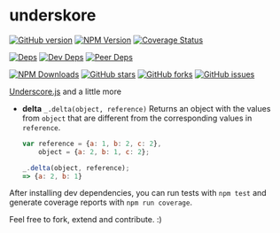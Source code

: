 # underskore

[![GitHub version][github-img]][github-url]
[![NPM Version][npm-img]][npm-url]
[![Coverage Status][coveralls-img]][coveralls-url]

[![Deps][deps-img]][deps-url]
[![Dev Deps][devDeps-img]][deps-url]
[![Peer Deps][peerDeps-img]][deps-url]

[![NPM Downloads][downloads-img]][npm-url]
[![GitHub stars][stars-img]][github-url]
[![GitHub forks][forks-img]][github-url]
[![GitHub issues][issues-img]][github-url]

[Underscore.js](http://underscorejs.org/) and a little more

+ **delta**  `_.delta(object, reference)`
    Returns an object with the values from `object` that are different from the corresponding values in `reference`.

    ``` javascript
    var reference = {a: 1, b: 2, c: 2},
        object = {a: 2, b: 1, c: 2};

    _.delta(object, reference);
    => {a: 2, b: 1}
    ```

After installing dev dependencies, you can run tests with `npm test` and generate coverage reports with `npm run coverage`.

Feel free to fork, extend and contribute. :)

[npm-img]: http://img.shields.io/npm/v/underskore.svg
[downloads-img]: http://img.shields.io/npm/dm/underskore.svg
[npm-url]: https://www.npmjs.org/package/underskore
[github-img]: https://badge.fury.io/gh/kunalgolani%2Funderskore.svg
[stars-img]: https://img.shields.io/github/stars/kunalgolani/underskore.svg
[forks-img]: https://img.shields.io/github/forks/kunalgolani/underskore.svg
[issues-img]: https://img.shields.io/github/issues-raw/kunalgolani/underskore.svg
[github-url]: https://github.com/kunalgolani/underskore
[coveralls-img]: https://coveralls.io/repos/kunalgolani/underskore/badge.svg?branch=master
[coveralls-url]: https://coveralls.io/r/kunalgolani/underskore?branch=master
[deps-img]: https://img.shields.io/david/kunalgolani/underskore.svg
[devDeps-img]: https://img.shields.io/david/dev/kunalgolani/underskore.svg
[peerDeps-img]: https://img.shields.io/david/peer/kunalgolani/underskore.svg
[deps-url]: https://github.com/kunalgolani/underskore/blob/master/package.json